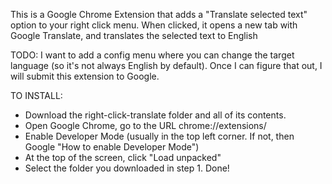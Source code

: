 This is a Google Chrome Extension that adds a "Translate selected text" option to your right click menu.
When clicked, it opens a new tab with Google Translate, and translates the selected text to English

TODO: I want to add a config menu where you can change the target language (so it's not always English by default).
Once I can figure that out, I will submit this extension to Google.

TO INSTALL: 
* Download the right-click-translate folder and all of its contents. 
* Open Google Chrome, go to the URL chrome://extensions/
* Enable Developer Mode (usually in the top left corner. If not, then Google "How to enable Developer Mode")
* At the top of the screen, click "Load unpacked"
* Select the folder you downloaded in step 1. Done! 

